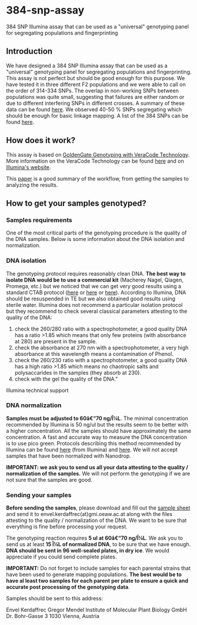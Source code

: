 # 384-snp-assay

384 SNP Illumina assay that can be used as a "universal" genotyping panel for segregating populations and fingerprinting

## Introduction

We have designed a 384 SNP Illumina assay that can be used as a "universal" genotyping panel for segregating populations and fingerprinting. This assay is not perfect but should be good enough for this purpose. We have tested it in three different F2 populations and we were able to call on the order of 314-334 SNPs. The overlap in non-working SNPs between populations was quite small, suggesting that failures are either random or due to different interfering SNPs in different crosses. A summary of these data can be found [here](SNPperf.pdf). We observed 40-50 % SNPs segregating which should be enough for basic linkage mapping. A list of the 384 SNPs can be found [here](384_snps_list.csv).

## How does it work?

This assay is based on [GoldenGate Genotyping with VeraCode Technology](http://www.illumina.com/documents/products/technotes/technote_veracode_goldengate_genotyping.pdf). More information on the VeraCode Technology can be found [here](http://www.illumina.com/documents/products/brochures/brochure_veracode.pdf) and on [Illumina's website](http://http//www.illumina.com/index.ilmn).
 
This [paper](http://download.springer.com/static/pdf/240/bok%253A978-1-59745-188-8.pdf?auth66=1426001159_afe346df796cda48f80dd8ff3c911b23&ext=.pdf) is a good summary of the workflow, from getting the samples to analyzing the results.

## How to get your samples genotyped?

### Samples requirements

One of the most critical parts of the genotyping procedure is the quality of the DNA samples. Below is some information about the DNA isolation and normalization.

### DNA isolation

The genotyping protocol requires reasonably clean DNA. **The best way to isolate DNA would be to use a commercial kit** (Macherey Nagel, Qiagen, Promega, etc.) but we noticed that we can get very good results using a standard CTAB protocol ([here](http://www.fs.fed.us/psw/programs/nfgel/protocols/rapid_ctabdna.html) or [here](http://malooflab.openwetware.org/96well_CTAB.html) or [here](http://www.google.com/#sclient=psy&hl=en&site=&source=hp&q=CTAB+DNA+isolation+protocol+96&aq=f&aqi=&aql=&oq=&pbx=1&fp=55b9831dc76f8b8)). According to Illumina, DNA should be resuspended in TE but we also obtained good results using sterile water.
Illumina does not recommend a particular isolation protocol but they recommend to check several classical parameters attesting to the quality of the DNA:
 
1. check the 260/280 ratio with a spectrophotometer, a good quality DNA has a ratio >1.85 which means that only few proteins (with absorbance at 280) are present in the sample. 
2. check the absorbance at 270 nm with a spectrophotometer, a very high absorbance at this wavelength means a contamination of Phenol. 
3. check the 260/230 ratio with a spectrophotometer, a good quality DNA has a high ratio >1.85 which means no chaotropic salts and polysaccarides in the samples (they absorb at 230). 
4. check with the gel the quality of the DNA."
 
Illumina technical support


### DNA normalization 

**Samples must be adjusted to 60â€“70 ng/Î¼L**. The minimal concentration recommended by Illumina is 50 ng/ul but the results seem to be better with a higher concentration. All the samples should have approximately the same concentration. A fast and accurate way to measure the DNA concentration is to use pico green. Protocols describing this method recommended by Illumina can be found [here](http://support.illumina.com/content/dam/illumina-support/documents/myillumina/5cdc02d3-024d-43b5-b1aa-98e22390fa5a/goldengate_gt_for_veracode_man_euc_11312755_reva.pdf) (from Illumina) and [here](http://download.springer.com/static/pdf/126/chp%253A10.1007%252F978-1-59745-188-8_4.pdf?auth66=1426001868_e899af1d34ec1b4bb9da590dc4d1d43e&ext=.pdf). We will not accept samples that have been normalized with Nanodrop.
 
**IMPORTANT: we ask you to send us all your data attesting to the quality / normalization of the samples.** We will not perform the genotyping if we are not sure that the samples are good.  


### Sending your samples 

**Before sending the samples**, please download and fill out the [sample sheet](384SNPs_sample_sheet.csv) and send it to envel.kerdaffrec(at)gmi.oeaw.ac.at along with the files attesting to the quality / normalization of the DNA. We want to be sure that everything is fine before processing your request.
 
The genotyping reaction requires **5 ul at 60â€“70 ng/Î¼L**. We ask you to send us at least **15 Î¼L of normalized DNA**, to be sure that we have enough. **DNA should be sent in 96 well-sealed plates, in dry ice**. We would appreciate if you could send complete plates. 

**IMPORTANT:** Do not forget to include samples for each parental strains that have been used to generate mapping populations. **The best would be to have al least two samples for each parent per plate to ensure a quick and accurate post processing of the genotyping data**.
 
Samples should be sent to this address:
 
Envel Kerdaffrec 
Gregor Mendel Institute of Molecular Plant Biology GmbH 
Dr. Bohr-Gasse 3 
1030 Vienna, Austria

